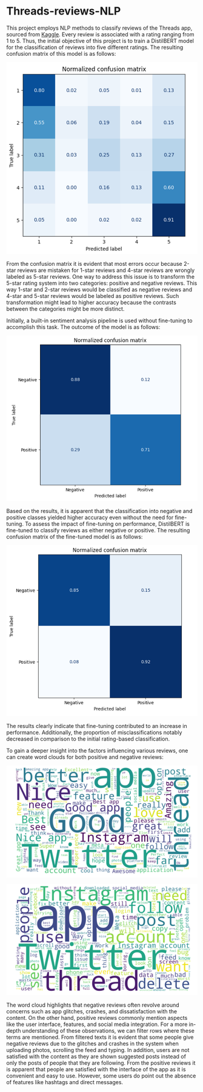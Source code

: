 # Threads-reviews-NLP

This project employs NLP methods to classify reviews of the Threads app, sourced from [Kaggle](https://www.kaggle.com/datasets/saloni1712/threads-an-instagram-app-reviews). Every review is associated with a rating ranging from 1 to 5. Thus, the initial objective of this project is to train a DistilBERT model for the classification of reviews into five different ratings. The resulting confusion matrix of this model is as follows:

![image](images/CM_ratings.png)

From the confusion matrix it is evident that most errors occur because 2-star reviews are mistaken for 1-star reviews and 4-star reviews are wrongly labeled as 5-star reviews. One way to address this issue is to transform the 5-star rating system into two categories: positive and negative reviews. This way 1-star and 2-star reviews would be classified as negative reviews and 4-star and 5-star reviews would be labeled as positive reviews. Such transformation might lead to higher accuracy because the contrasts between the categories might be more distinct.

Initially, a built-in sentiment analysis pipeline is used without fine-tuning to accomplish this task. The outcome of the model is as follows:

![image](images/CM_sentiment_built_in.png)

Based on the results, it is apparent that the classification into negative and positive classes yielded higher accuracy even without the need for fine-tuning. To assess the impact of fine-tuning on performance, DistilBERT is fine-tuned to classify reviews as either negative or positive. The resulting confusion matrix of the fine-tuned model is as follows:

![image](images/CM_sentiment_fine_tune.png)

The results clearly indicate that fine-tuning contributed to an increase in performance. Additionally, the proportion of misclassifications notably decreased in comparison to the initial rating-based classification.

To gain a deeper insight into the factors influencing various reviews, one can create word clouds for both positive and negative reviews:

![image](images/positive.png)

![image](images/negative.png)

The word cloud highlights that negative reviews often revolve around concerns such as app glitches, crashes, and dissatisfaction with the content. On the other hand, positive reviews commonly mention aspects like the user interface, features, and social media integration. For a more in-depth understanding of these observations, we can filter rows where these terms are mentioned. From filtered texts it is evident that some people give negative reviews due to the glitches and crashes in the system when uploading photos, scrolling the feed and typing. In addition, users are not satisfied with the content as they are shown suggested posts instead of only the posts of people that they are following. From the positive reviews it is apparent that people are satisfied with the interface of the app as it is convenient and easy to use. However, some users do point out the absence of features like hashtags and direct messages.
